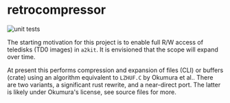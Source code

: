 # retrocompressor

![unit tests](https://github.com/dfgordon/retrocompressor/actions/workflows/rust.yml/badge.svg)

The starting motivation for this project is to enable full R/W access of teledisks (TD0 images) in `a2kit`.  It is envisioned that the scope will expand over time.

At present this performs compression and expansion of files (CLI) or buffers (crate) using an algorithm equivalent to `LZHUF.C` by Okumura et al..
There are two variants, a significant rust rewrite, and a near-direct port.  The latter is likely under Okumura's license, see source files for more.

